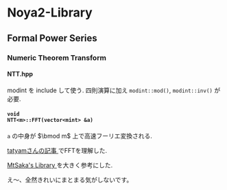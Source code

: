 # Noya2-Library

## Formal Power Series

### Numeric Theorem Transform

#### NTT.hpp

modint を include して使う. 四則演算に加え <code>modint::mod()</code>, <code>modint::inv()</code> が必要.

#### <code>void NTT\<m\>::FFT(vector\<mint\> &a)</code> 
<p> <code>a</code> の中身が $\bmod m$ 上で高速フーリエ変換される. </p>

<p><a href = "https://trap.jp/post/1386/" target = "blank"> tatyamさんの記事 </a> でFFTを理解した.</p>
<p><a href = "https://mtsaka.github.io/library/Math/convolution/ntt.hpp" target = "blank"> MtSaka's Library </a> を大きく参考にした.</p>

え〜、全然きれいにまとまる気がしないです。
